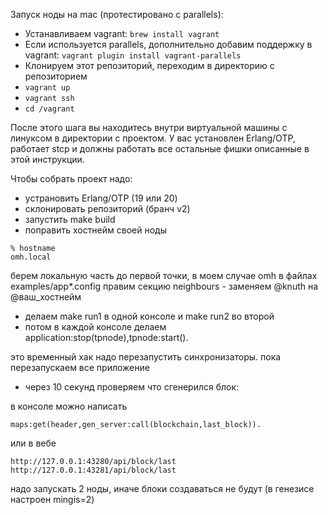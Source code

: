 Запуск ноды на mac (протестировано с parallels):

- Устанавливаем vagrant: `brew install vagrant`
- Если используется parallels, дополнительно добавим поддержку в vagrant: `vagrant plugin install vagrant-parallels`
- Клонируем этот репозиторий, переходим в директорию с репозиторием
- `vagrant up`
- `vagrant ssh`
- `cd /vagrant`

После этого шага вы находитесь внутри виртуальной машины с линуксом в директории с проектом. У вас установлен Erlang/OTP, работает stcp и должны работать все остальные фишки описанные в этой инструкции.


Чтобы собрать проект надо:

- устрановить Erlang/OTP (19 или 20)
- склонировать репозиторий (бранч v2)
- запустить make build
- поправить хостнейм своей ноды

```
% hostname
omh.local
```

берем локальную часть до первой точки, в моем случае omh
в файлах examples/app*.config правим секцию neighbours - заменяем @knuth на @ваш_хостнейм

- делаем make run1 в одной консоле и make run2 во второй
- потом в каждой консоле делаем application:stop(tpnode),tpnode:start().

это временный хак
надо перезапустить синхронизаторы. пока перезапускаем все приложение

- через 10 секунд проверяем что сгенерился блок:

в консоле можно написать

```
maps:get(header,gen_server:call(blockchain,last_block)).
```

или в вебе

```
http://127.0.0.1:43280/api/block/last
http://127.0.0.1:43281/api/block/last
```

надо запускать 2 ноды, иначе блоки создаваться не будут (в генезисе настроен mingis=2)


